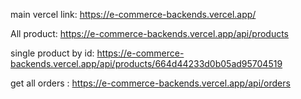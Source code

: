 main vercel link: https://e-commerce-backends.vercel.app/

All product: https://e-commerce-backends.vercel.app/api/products

single product by id: https://e-commerce-backends.vercel.app/api/products/664d44233d0b05ad95704519

get all orders : https://e-commerce-backends.vercel.app/api/orders
